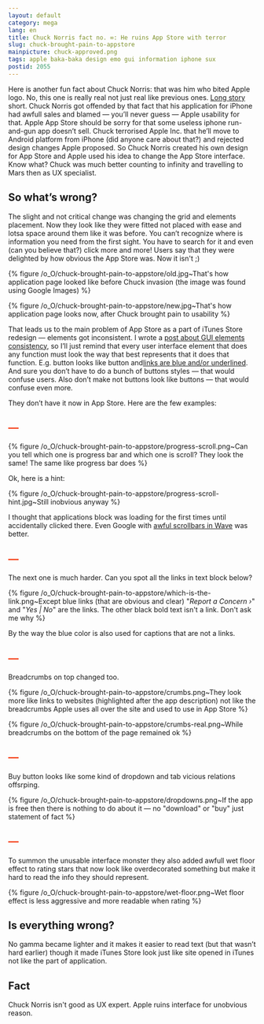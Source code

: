 ```yaml
---
layout: default
category: mega
lang: en
title: Chuck Norris fact no. ∞: He ruins App Store with terror
slug: chuck-brought-pain-to-appstore
mainpicture: chuck-approved.png
tags: apple baka-baka design emo gui information iphone sux 
postid: 2055
---
```



Here is another fun fact about Chuck Norris: that was him who bited Apple logo. No, this one is really real not just real like previous ones. <a href="http://osxreality.com/2009/12/12/chuck-norris-approves-of-new-app-store-layout/">Long story</a> short. Chuck Norris got offended by that fact that his application for iPhone had awfull sales and blamed — you’ll never guess — Apple usability for that. Apple App Store should be sorry for that some useless iphone run-and-gun app doesn’t sell. Chuck terrorised Apple Inc. that he’ll move to Android platform from iPhone (did anyone care about that?) and rejected design changes Apple proposed. So Chuck Norris created his own design for App Store and Apple used his idea to change the App Store interface. Know what? Chuck was much better counting to infinity and travelling to Mars then as UX specialist.<!--more-->


## So what’s wrong?

The slight and not critical change was changing the grid and elements placement. Now they look like they were fitted not placed with ease and lotsa space around them like it was before. You can’t recognize where is information you need from the first sight. You have to search for it and even (can you believe that?) click more and more! Users say that they were delighted by how obvious the App Store was. Now it isn't ;)



{% figure /o_O/chuck-brought-pain-to-appstore/old.jpg~That's how application page looked like before Chuck invasion (the image was found using Google Images) %}





{% figure /o_O/chuck-brought-pain-to-appstore/new.jpg~That's how application page looks now, after Chuck brought pain to usability %}



That leads us to the main problem of App Store as a part of iTunes Store redesign — elements got inconsistent. I wrote a <a href="http://mega.genn.org/en/2008/gui-elements-affordance/">post about GUI elements consistency</a>, so I’ll just remind that every user interface element that does any function must look the way that best represents that it does that function. E.g. button looks like button and<a href="http://mega.genn.org/en/2007/visible-links/">links are blue and/or underlined</a>. And sure you don’t have to do a bunch of buttons styles — that would confuse users. Also don’t make not buttons look like buttons — that would confuse even more.

They don’t have it now in App Store. Here are the few examples:
<h2 style="color: #f53b12;">—</h2>


{% figure /o_O/chuck-brought-pain-to-appstore/progress-scroll.png~Can you tell which one is progress bar and which one is scroll? They look the same! The same like progress bar does %}



Ok, here is a hint:



{% figure /o_O/chuck-brought-pain-to-appstore/progress-scroll-hint.jpg~Still inobvious anyway %}



I thought that applications block was loading for the first times until accidentally clicked there. Even Google with <a href="http://mega.genn.org/en/2009/gui-fails-of-google-waves/">awful scrollbars in Wave</a> was better.
<h2 style="color: #f53b12;">—</h2>
The next one is much harder. Can you spot all the links in text block below?



{% figure /o_O/chuck-brought-pain-to-appstore/which-is-the-link.png~Except blue links (that are obvious and clear) "<i>Report a Concern ›</i>" and "<i>Yes | No</i>" are the links. The other black bold text isn't a link. Don't ask me why %}



By the way the blue color is also used for captions that are not a links.
<h2 style="color: #f53b12;">—</h2>
Breadcrumbs on top changed too.



{% figure /o_O/chuck-brought-pain-to-appstore/crumbs.png~They look more like links to websites (highlighted after the app description) not like the breadcrumbs Apple uses all over the site and used to use in App Store %}





{% figure /o_O/chuck-brought-pain-to-appstore/crumbs-real.png~While breadcrumbs on the bottom of the page remained ok %}



<h2 style="color: #f53b12;">—</h2>
Buy button looks like some kind of dropdown and tab vicious relations offsrping. 



{% figure /o_O/chuck-brought-pain-to-appstore/dropdowns.png~If the app is free then there is nothing to do about it — no "download" or "buy" just statement of fact %}



<h2 style="color: #f53b12;">—</h2>
To summon the unusable interface monster they also added awfull wet floor effect to rating stars that now look like overdecorated something but make it hard to read the info they should represent.



{% figure /o_O/chuck-brought-pain-to-appstore/wet-floor.png~Wet floor effect is less aggressive and more readable when rating %}





## Is everything wrong?

No gamma became lighter and it makes it easier to read text (but that wasn’t hard earlier) though it made iTunes Store look just like site opened in iTunes not like the part of application.


## Fact

Chuck Norris isn't good as UX expert. Apple ruins interface for unobvious reason.